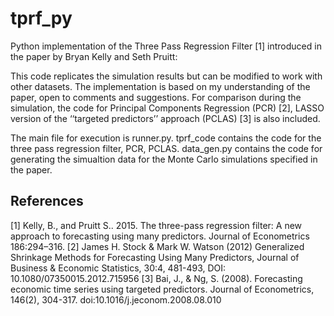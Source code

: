 # tprf_py
Python implementation of the Three Pass Regression Filter [1] introduced in the paper by Bryan Kelly and Seth Pruitt:

This code replicates the simulation results but can be modified to work with other datasets. The implementation is based on my understanding of the paper, open to comments and suggestions. For comparison during the simulation, the code for Principal Components Regression (PCR) [2], LASSO version of the ‘‘targeted predictors’’ approach (PCLAS) [3] is also included.

The main file for execution is runner.py.
tprf_code contains the code for the three pass regression filter, PCR, PCLAS.
data_gen.py contains the code for generating the simualtion data for the Monte Carlo simulations specified in the paper.

## References
[1] Kelly, B., and Pruitt S.. 2015. The three-pass regression filter: A new approach to forecasting using many predictors. Journal of Econometrics 186:294–316.
[2] James H. Stock & Mark W. Watson (2012) Generalized Shrinkage Methods for Forecasting Using Many Predictors, Journal of Business & Economic Statistics, 30:4, 481-493, DOI: 10.1080/07350015.2012.715956
[3] Bai, J., & Ng, S. (2008). Forecasting economic time series using targeted predictors. Journal of Econometrics, 146(2), 304-317. doi:10.1016/j.jeconom.2008.08.010
